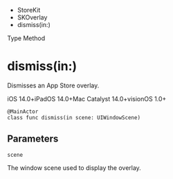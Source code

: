 

- StoreKit
- SKOverlay
-  dismiss(in:) 

Type Method

# dismiss(in:)

Dismisses an App Store overlay.

iOS 14.0+iPadOS 14.0+Mac Catalyst 14.0+visionOS 1.0+

``` source
@MainActor
class func dismiss(in scene: UIWindowScene)
```

## Parameters 

`scene`  

The window scene used to display the overlay.


